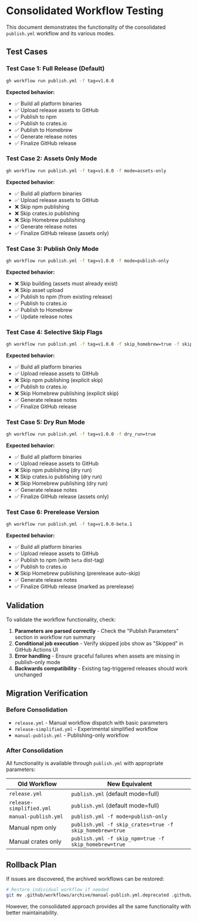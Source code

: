# Consolidated Workflow Testing

This document demonstrates the functionality of the consolidated `publish.yml` workflow and its various modes.

## Test Cases

### Test Case 1: Full Release (Default)

```bash
gh workflow run publish.yml -f tag=v1.0.0
```

**Expected behavior:**
- ✅ Build all platform binaries
- ✅ Upload release assets to GitHub
- ✅ Publish to npm
- ✅ Publish to crates.io
- ✅ Publish to Homebrew
- ✅ Generate release notes
- ✅ Finalize GitHub release

### Test Case 2: Assets Only Mode

```bash
gh workflow run publish.yml -f tag=v1.0.0 -f mode=assets-only
```

**Expected behavior:**
- ✅ Build all platform binaries
- ✅ Upload release assets to GitHub
- ❌ Skip npm publishing
- ❌ Skip crates.io publishing
- ❌ Skip Homebrew publishing
- ✅ Generate release notes
- ✅ Finalize GitHub release (assets only)

### Test Case 3: Publish Only Mode

```bash
gh workflow run publish.yml -f tag=v1.0.0 -f mode=publish-only
```

**Expected behavior:**
- ❌ Skip building (assets must already exist)
- ❌ Skip asset upload
- ✅ Publish to npm (from existing release)
- ✅ Publish to crates.io
- ✅ Publish to Homebrew
- ✅ Update release notes

### Test Case 4: Selective Skip Flags

```bash
gh workflow run publish.yml -f tag=v1.0.0 -f skip_homebrew=true -f skip_npm=true
```

**Expected behavior:**
- ✅ Build all platform binaries
- ✅ Upload release assets to GitHub
- ❌ Skip npm publishing (explicit skip)
- ✅ Publish to crates.io
- ❌ Skip Homebrew publishing (explicit skip)
- ✅ Generate release notes
- ✅ Finalize GitHub release

### Test Case 5: Dry Run Mode

```bash
gh workflow run publish.yml -f tag=v1.0.0 -f dry_run=true
```

**Expected behavior:**
- ✅ Build all platform binaries
- ✅ Upload release assets to GitHub
- ❌ Skip npm publishing (dry run)
- ❌ Skip crates.io publishing (dry run)
- ❌ Skip Homebrew publishing (dry run)
- ✅ Generate release notes
- ✅ Finalize GitHub release (assets only)

### Test Case 6: Prerelease Version

```bash
gh workflow run publish.yml -f tag=v1.0.0-beta.1
```

**Expected behavior:**
- ✅ Build all platform binaries
- ✅ Upload release assets to GitHub
- ✅ Publish to npm (with `beta` dist-tag)
- ✅ Publish to crates.io
- ❌ Skip Homebrew publishing (prerelease auto-skip)
- ✅ Generate release notes
- ✅ Finalize GitHub release (marked as prerelease)

## Validation

To validate the workflow functionality, check:

1. **Parameters are parsed correctly** - Check the "Publish Parameters" section in workflow run summary
2. **Conditional job execution** - Verify skipped jobs show as "Skipped" in GitHub Actions UI
3. **Error handling** - Ensure graceful failures when assets are missing in publish-only mode
4. **Backwards compatibility** - Existing tag-triggered releases should work unchanged

## Migration Verification

### Before Consolidation

- `release.yml` - Manual workflow dispatch with basic parameters
- `release-simplified.yml` - Experimental simplified workflow
- `manual-publish.yml` - Publishing-only workflow

### After Consolidation

All functionality is available through `publish.yml` with appropriate parameters:

| Old Workflow | New Equivalent |
|-------------|----------------|
| `release.yml` | `publish.yml` (default mode=full) |
| `release-simplified.yml` | `publish.yml` (default mode=full) |
| `manual-publish.yml` | `publish.yml -f mode=publish-only` |
| Manual npm only | `publish.yml -f skip_crates=true -f skip_homebrew=true` |
| Manual crates only | `publish.yml -f skip_npm=true -f skip_homebrew=true` |

## Rollback Plan

If issues are discovered, the archived workflows can be restored:

```bash
# Restore individual workflow if needed
git mv .github/workflows/archive/manual-publish.yml.deprecated .github/workflows/manual-publish.yml
```

However, the consolidated approach provides all the same functionality with better maintainability.